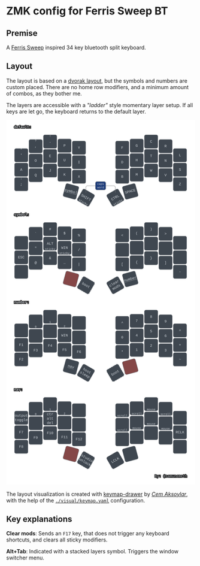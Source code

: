# ZMK config for Ferris Sweep BT

<!-- TODO: Include design files. -->

## Premise

A [Ferris Sweep](https://github.com/davidphilipbarr/Sweep) inspired
34 key bluetooth split keyboard.

## Layout

The layout is based on a [dvorak layout](https://en.wikipedia.org/wiki/Dvorak_keyboard_layout), but the symbols and numbers are custom placed.
There are no home row modifiers, and a minimum amount of combos, as they
bother me.

The layers are accessible with a *"ladder"* style momentary layer setup.
If all keys are let go, the keyboard returns to the default layer.

<!-- TODO: Explain ladder style. -->

![Layout Image](https://raw.githubusercontent.com/samunemeth/zmk-config/refs/heads/master/visual/keymap.svg?sanitize=true)

The layout visualization is created with [keymap-drawer](https://github.com/caksoylar/keymap-drawer) by [*Cem Aksoylar*](https://github.com/caksoylar), with the help
of the [`./visual/keymap.yaml`](visual/keymap.yaml) configuration.

## Key explanations

**Clear mods**: Sends an `F17` key, that does not trigger any keyboard
shortcuts, and clears all sticky modifiers.

**Alt+Tab**: Indicated with a stacked layers symbol. Triggers the window
switcher menu.

<!-- TODO: PowerToys run; Ctrl+Alt+Delete; Bluetooth; Regular WIN. -->